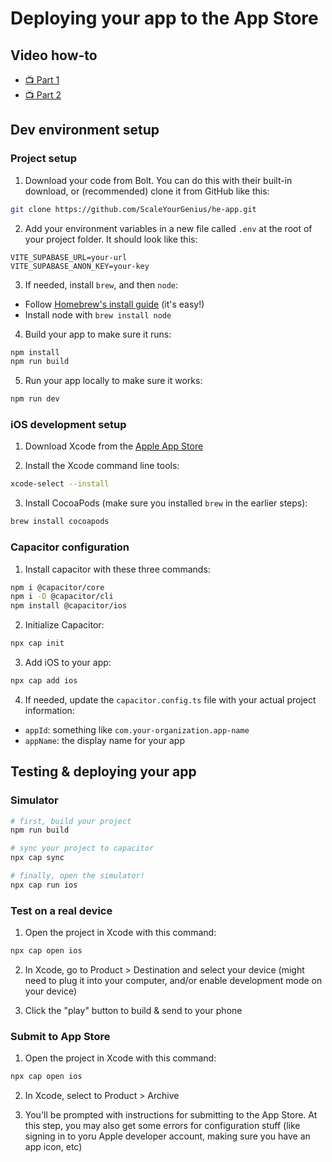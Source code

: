 # Deploying your app to the App Store

## Video how-to
- [📺 Part 1](https://www.loom.com/share/4f315890f9d5426a88432d0d1f1febfc)
- [📺 Part 2](https://www.loom.com/share/027f077473a94c27b5d14d4172d80834)

## Dev environment setup

### Project setup
1. Download your code from Bolt. You can do this with their built-in download, or (recommended) clone it from GitHub like this:

```bash
git clone https://github.com/ScaleYourGenius/he-app.git
```

2. Add your environment variables in a new file called `.env` at the root of your project folder. It should look like this:

```
VITE_SUPABASE_URL=your-url
VITE_SUPABASE_ANON_KEY=your-key
```

3. If needed, install `brew`, and then `node`:
  - Follow [Homebrew's install guide](https://brew.sh) (it's easy!)
  - Install node with `brew install node`

4. Build your app to make sure it runs:

```bash
npm install
npm run build
```

5. Run your app locally to make sure it works:
```bash
npm run dev
```

### iOS development setup
1. Download Xcode from the [Apple App Store](https://apps.apple.com/us/app/xcode/id497799835?mt=12)

2. Install the Xcode command line tools:
```bash
xcode-select --install
```

3. Install CocoaPods (make sure you installed `brew` in the earlier steps):
```bash
brew install cocoapods
```

### Capacitor configuration
1. Install capacitor with these three commands:
```bash
npm i @capacitor/core
npm i -D @capacitor/cli
npm install @capacitor/ios
```

2. Initialize Capacitor:
```bash
npx cap init
```

3. Add iOS to your app:
```bash
npx cap add ios
```

4. If needed, update the `capacitor.config.ts` file with your actual project information:
  - `appId`: something like `com.your-organization.app-name`
  - `appName`: the display name for your app

## Testing & deploying your app
### Simulator
```bash
# first, build your project
npm run build

# sync your project to capacitor
npx cap sync

# finally, open the simulator!
npx cap run ios
```

### Test on a real device

1. Open the project in Xcode with this command:

```bash
npx cap open ios
```

2. In Xcode, go to Product > Destination and select your device (might need to plug it into your computer, and/or enable development mode on your device)

3. Click the "play" button to build & send to your phone

### Submit to App Store
1. Open the project in Xcode with this command:

```bash
npx cap open ios
```

2. In Xcode, select to Product > Archive

3. You'll be prompted with instructions for submitting to the App Store. At this step, you may also get some errors for configuration stuff (like signing in to yoru Apple developer account, making sure you have an app icon, etc)
